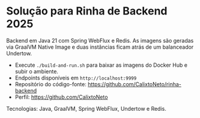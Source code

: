 # Solução para Rinha de Backend 2025

Backend em Java 21 com Spring WebFlux e Redis. As imagens são geradas via GraalVM Native Image e duas instâncias ficam atrás de
um balanceador Undertow.

- Execute `./build-and-run.sh` para baixar as imagens do Docker Hub e subir o ambiente.
- Endpoints disponíveis em `http://localhost:9999`
- Repositório do código-fonte: https://github.com/CalixtoNeto/rinha-backend
- Perfil: https://github.com/CalixtoNeto

Tecnologias: Java, GraalVM, Spring WebFlux, Undertow e Redis.

